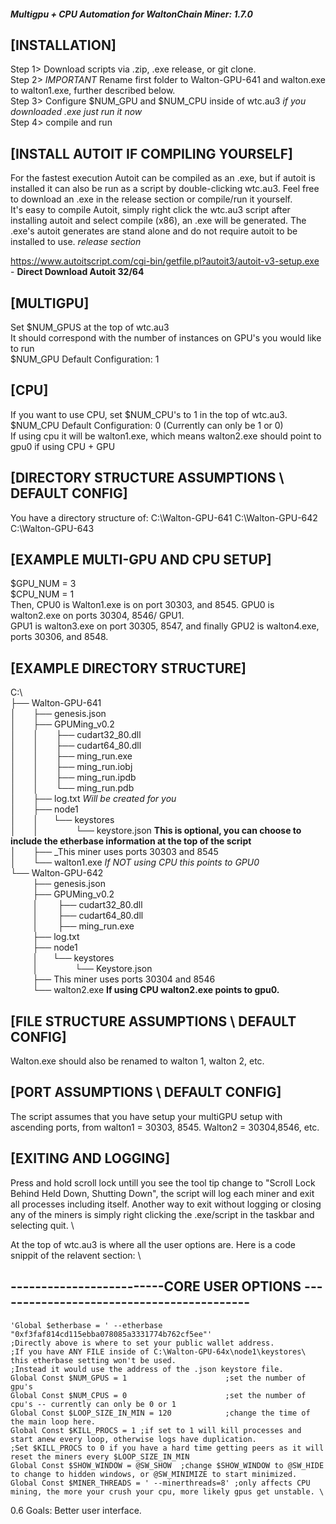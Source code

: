##### Multigpu + CPU Automation for WaltonChain Miner: 1.7.0

## [INSTALLATION]  
Step 1> Download scripts via .zip, .exe release, or git clone.  \
Step 2> *IMPORTANT* Rename first folder to Walton-GPU-641 and walton.exe to walton1.exe, further described below.  \
Step 3> Configure $NUM_GPU and $NUM_CPU inside of wtc.au3 *if you downloaded .exe just run it now* \
Step 4> compile and run  

## [INSTALL AUTOIT IF COMPILING YOURSELF] 
For the fastest execution Autoit can be compiled as an .exe, but if autoit is installed it can also be run as a script by double-clicking wtc.au3. 
Feel free to download an .exe in the release section or compile/run it yourself. \
It's easy to compile Autoit, simply right click the wtc.au3 script after installing autoit and select compile (x86), an .exe will be generated.
The .exe's autoit generates are stand alone and do not require autoit to be installed to use. *release section* 

https://www.autoitscript.com/cgi-bin/getfile.pl?autoit3/autoit-v3-setup.exe - **Direct Download Autoit 32/64**

## [MULTIGPU] 
Set $NUM_GPUS at the top of wtc.au3 \
It should correspond with the number of instances on GPU's you would like to run \
$NUM_GPU Default Configuration: 1  

## [CPU] 
If you want to use CPU, set $NUM_CPU's to 1 in the top of wtc.au3.  \
$NUM_CPU Default Configuration: 0 (Currently can only be 1 or 0)  \
If using cpu it will be walton1.exe, which means walton2.exe should point to gpu0 if using CPU + GPU

## [DIRECTORY STRUCTURE ASSUMPTIONS \ DEFAULT CONFIG]  
You have a directory structure of:
C:\Walton-GPU-641
C:\Walton-GPU-642
C:\Walton-GPU-643 

## [EXAMPLE MULTI-GPU AND CPU SETUP] 
$GPU_NUM = 3 \
$CPU_NUM = 1 \
Then, CPU0 is Walton1.exe is on port 30303, and 8545.  GPU0 is walton2.exe on ports 30304, 8546/ GPU1. \
GPU1 is walton3.exe on port 30305, 8547, and finally GPU2 is walton4.exe, ports 30306, and 8548. 

## [EXAMPLE DIRECTORY STRUCTURE]  
C:\  \
├── Walton-GPU-641  \
│       ├── genesis.json  \
│       ├── GPUMing_v0.2     
│       │       ├── cudart32_80.dll  \
│       │       ├── cudart64_80.dll  \
│       │       ├── ming_run.exe   
│       │       ├── ming_run.iobj  \
│       │       ├── ming_run.ipdb   
│       │       └── ming_run.pdb  \
│       ├── log.txt   *Will be created for you*  \
│       ├── node1  \
│       │      └── keystores  \
│       │                   └── keystore.json **This is optional, you can choose to include the etherbase information at the top of the script**  \
│       ├── _This miner uses ports 30303 and 8545  \
│       └── walton1.exe  *If NOT using CPU this points to GPU0*  \
└── Walton-GPU-642   
         ├── genesis.json  \
         ├── GPUMing_v0.2   
         │        ├── cudart32_80.dll  \
         │        ├── cudart64_80.dll  \
         │        ├── ming_run.exe  \
         ├── log.txt  \
         ├── node1  \
         │      └── keystores   
         │                   └── Keystore.json  \
         ├── This miner uses ports 30304 and 8546  \
         └── walton2.exe  **If using CPU walton2.exe points to gpu0.**

## [FILE STRUCTURE ASSUMPTIONS \ DEFAULT CONFIG]
Walton.exe should also be renamed to walton 1, walton 2, etc.

## [PORT ASSUMPTIONS \ DEFAULT CONFIG]
The script assumes that you have setup your multiGPU setup with ascending ports, from walton1 = 30303, 8545.  Walton2 = 30304,8546, etc.

## [EXITING AND LOGGING]
Press and hold scroll lock untill you see the tool tip change to "Scroll Lock Behind Held Down, Shutting Down", the script will log each miner and exit all processes including itself.
Another way to exit without logging or closing any of the miners is simply right clicking the .exe/script in the taskbar and selecting quit. \


At the top of wtc.au3 is where all the user options are. Here is a code snippit of the relavent section: \
## -------------------------CORE USER OPTIONS ------------------------------------------
```autoit
'Global $etherbase = ' --etherbase "0xf3faf814cd115ebba078085a3331774b762cf5ee"'
;Directly above is where to set your public wallet address.
;If you have ANY FILE inside of C:\Walton-GPU-64x\node1\keystores\ this etherbase setting won't be used.
;Instead it would use the address of the .json keystore file.
Global Const $NUM_GPUS = 1                      ;set the number of gpu's
Global Const $NUM_CPUS = 0                      ;set the number of cpu's -- currently can only be 0 or 1
Global Const $LOOP_SIZE_IN_MIN = 120            ;change the time of the main loop here.
Global Const $KILL_PROCS = 1 ;if set to 1 will kill processes and start anew every loop, otherwise logs have duplication.
;Set $KILL_PROCS to 0 if you have a hard time getting peers as it will reset the miners every $LOOP_SIZE_IN_MIN
Global Const $SHOW_WINDOW = @SW_SHOW  ;change $SHOW_WINDOW to @SW_HIDE to change to hidden windows, or @SW_MINIMIZE to start minimized.
Global Const $MINER_THREADS = ' --minerthreads=8' ;only affects CPU mining, the more your crush your cpu, more likely gpus get unstable. \
```

0.6 Goals: Better user interface.



